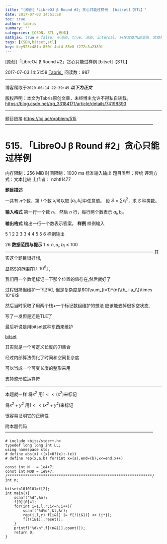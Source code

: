 ```yaml
---
title: "[原创]「LibreOJ β Round #2」贪心只能过样例  [bitset]【STL】"
date: 2017-07-03 14:51:58
toc: true
author: tabris
summary: ""
categories: [CSDN, STL ,思维]
mathjax: true # false: 不渲染, true: 渲染, internal: 只在文章内部渲染，文章列表中不渲染
tags: [CSDN,bitset,stl]
key: key923c481a-850f-4bf4-85e8-f272c3a2389f
---
```


[原创]「LibreOJ β Round #2」贪心只能过样例  [bitset]【STL】

2017-07-03 14:51:58  [Tabris_](https://me.csdn.net/qq_33184171) 阅读数：987

---

博客爬取于`2020-06-14 22:39:49`
***以下为正文***

版权声明：本文为Tabris原创文章，未经博主允许不得私自转载。
https://blog.csdn.net/qq_33184171/article/details/74198393

<!-- more -->

---

题目链接:https://loj.ac/problem/515
——————————————————————————————————
# 515. 「LibreOJ β Round #2」贪心只能过样例
内存限制：256 MiB   时间限制：1000 ms
标准输入输出
题目类型：传统
评测方式：文本比较
上传者： nzhtl1477

**题目描述**

一共有 $n$个数，第 $i$ 个数 $x_i$可以取 $[a_i , b_i]$中任意值。
设 $S = \sum{ {x_i}^2}$，求 $S$ 种类数。

**输入格式**
第一行一个数 $n$。
然后 $n$ 行，每行两个数表示 $a_i,b_i$。

**输出格式**
输出一行一个数表示答案。
**样例**
样例输入

5
1 2
2 3
3 4
4 5
5 6
样例输出

26
**数据范围与提示**
$1 \le n , a_i , b_i \le 100$
——————————————————————————————————
其实这个题目很好想,

显然S的范围在$[1,10^6]$ ,

我们用一个数组标记一下那个位置的值存在,然后就好了

过程很简但维护一下即可,
但是复杂度是$O(\sum_{i=1}^{n}\{b_i-a_i\}\times 10^6)$

然后当时采取了用两个栈+一个标记数组维护的想法 应该能去掉很多空状态,

写了一发但是还是TLE了

最后听说是用bitset这种东西来维护

[bitset](https://www.baidu.com/s?ie=utf-8&f=8&rsv_bp=0&rsv_idx=1&tn=baidu&wd=bitset%20acm&rsv_pq=92c90389000018a8&rsv_t=21019kdauCV9IXGf8qVoMGFqyLhYQWWoVAmLvxLGd%2B%2Bg%2FgHBVM9%2BjEkWr6g&rqlang=cn&rsv_enter=1&rsv_sug3=10&rsv_sug1=9&rsv_sug7=100&rsv_sug2=0&inputT=2050&rsv_sug4=2050&rsv_sug=1)

其实就是一个可定义长度的01集合

经过内部算法优化了时间和空间复杂度

可以当成一个可变长度的整形来用

支持整形位运算符

---

本题就一样
将$x^2$ 用$1<<(x^2)$来标记

将$x^2+y^2$ 用$1<<(x^2+y^2)$来标记

很容易证明它的正确性

附本题代码
——————————————————————————————————
```
# include <bits/stdc++.h>
typedef long long int LL;
using namespace std;
# define abs(x) ((x)>0?(x):-(x))
# define rep(x,a,b) for(int x=(a),end=(b);x<=end;x++)

const int N   = 1e4+7;
const int MOD = 1e9+7;
/*****************************************************************/
int n;

bitset<1010101>f[2];
int main(){
    scanf("%d",&n);
    f[0][0]=1;
    for(int i=1,l,r;i<=n;i++){
        scanf("%d%d",&l,&r);
        rep(j,l,r) f[i&1] |= f[!(i&1)] << (j*j);
        f[!(i&1)].reset();
    }
    printf("%d\n",f[(n&1)].count());
    return 0;
}
```
